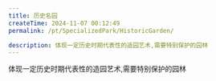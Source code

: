 ```yaml
---
title: 历史名园
createTime: 2024-11-07 00:12:49
permalink: /pt/SpecializedPark/HistoricGarden/

description: 体现一定历史时期代表性的造园艺术,需要特别保护的园林
---
```


体现一定历史时期代表性的造园艺术,需要特别保护的园林